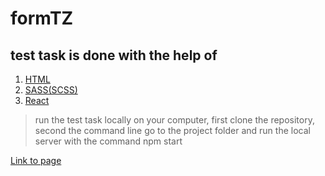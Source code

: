 # formTZ

<h2>test task is done with the help of</h2>
<ol>
  <li><a href="https://developer.mozilla.org/ru/docs/Web/HTML">HTML</a></li>
  <li><a href="https://sass-scss.ru/">SASS(SCSS)</a></li>
  <li><a href="https://reactjs.org/">React</a></li>
</ol>

> run the test task locally on your computer, first clone the repository, second the command line go to the project folder and run the local server with the command npm start

<a href="https://deniskakaka.github.io/formTZ/">Link to page</a>
